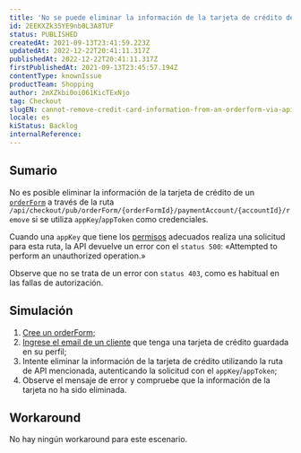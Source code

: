 ```yaml
---
title: 'No se puede eliminar la información de la tarjeta de crédito de un orderForm vía API'
id: 2EEKXZk35YE9nb0L3A8TUF
status: PUBLISHED
createdAt: 2021-09-13T23:41:59.223Z
updatedAt: 2022-12-22T20:41:11.317Z
publishedAt: 2022-12-22T20:41:11.317Z
firstPublishedAt: 2021-09-13T23:45:57.194Z
contentType: knownIssue
productTeam: Shopping
author: 2mXZkbi0oi061KicTExNjo
tag: Checkout
slugEN: cannot-remove-credit-card-information-from-an-orderform-via-api
locale: es
kiStatus: Backlog
internalReference: 
---
```


## Sumario

No es posible eliminar la información de la tarjeta de crédito de un [`orderForm`](https://developers.vtex.com/vtex-rest-api/reference/checkout-api-overview) a través de la ruta `/api/checkout/pub/orderForm/{orderFormId}/paymentAccount/{accountId}/remove` si se utiliza `appKey`/`appToken` como credenciales.

Cuando una `appKey` que tiene los [permisos](https://help.vtex.com/pt/tutorial/roles--7HKK5Uau2H6wxE1rH5oRbc#) adecuados realiza una solicitud para esta ruta, la API devuelve un error con el `status 500`:
«Attempted to perform an unauthorized operation.»

Observe que no se trata de un error con `status 403`, como es habitual en las fallas de autorización.

## Simulación

1. [Cree un orderForm;](https://developers.vtex.com/vtex-rest-api/reference/shopping-cart#newshoppingcart)
2. [Ingrese el email de un cliente](https://developers.vtex.com/vtex-rest-api/reference/cart-attachments#addclientprofile) que tenga una tarjeta de crédito guardada en su perfil;
3. Intente eliminar la información de la tarjeta de crédito utilizando la ruta de API mencionada, autenticando la solicitud con el `appKey`/`appToken`;
4. Observe el mensaje de error y compruebe que la información de la tarjeta no ha sido eliminada.

## Workaround

No hay ningún workaround para este escenario.

